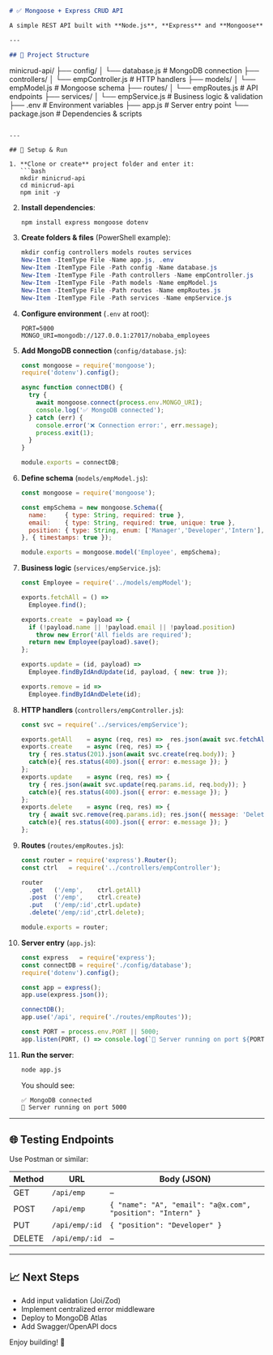 ```markdown
# ✅ Mongoose + Express CRUD API

A simple REST API built with **Node.js**, **Express** and **Mongoose** to manage employees (`name`, `email`, `position`).

---

## 📁 Project Structure

```

minicrud-api/
├── config/
│   └── database.js        # MongoDB connection
├── controllers/
│   └── empController.js   # HTTP handlers
├── models/
│   └── empModel.js        # Mongoose schema
├── routes/
│   └── empRoutes.js       # API endpoints
├── services/
│   └── empService.js      # Business logic & validation
├── .env                   # Environment variables
├── app.js                 # Server entry point
└── package.json           # Dependencies & scripts

````

---

## 🔧 Setup & Run

1. **Clone or create** project folder and enter it:  
   ```bash
   mkdir minicrud-api
   cd minicrud-api
   npm init -y
````

2. **Install dependencies**:

   ```bash
   npm install express mongoose dotenv
   ```

3. **Create folders & files** (PowerShell example):

   ```powershell
   mkdir config controllers models routes services
   New-Item -ItemType File -Name app.js, .env
   New-Item -ItemType File -Path config -Name database.js
   New-Item -ItemType File -Path controllers -Name empController.js
   New-Item -ItemType File -Path models -Name empModel.js
   New-Item -ItemType File -Path routes -Name empRoutes.js
   New-Item -ItemType File -Path services -Name empService.js
   ```

4. **Configure environment** (`.env` at root):

   ```env
   PORT=5000
   MONGO_URI=mongodb://127.0.0.1:27017/nobaba_employees
   ```

5. **Add MongoDB connection** (`config/database.js`):

   ```js
   const mongoose = require('mongoose');
   require('dotenv').config();

   async function connectDB() {
     try {
       await mongoose.connect(process.env.MONGO_URI);
       console.log('✅ MongoDB connected');
     } catch (err) {
       console.error('❌ Connection error:', err.message);
       process.exit(1);
     }
   }

   module.exports = connectDB;
   ```

6. **Define schema** (`models/empModel.js`):

   ```js
   const mongoose = require('mongoose');

   const empSchema = new mongoose.Schema({
     name:     { type: String, required: true },
     email:    { type: String, required: true, unique: true },
     position: { type: String, enum: ['Manager','Developer','Intern'], required: true }
   }, { timestamps: true });

   module.exports = mongoose.model('Employee', empSchema);
   ```

7. **Business logic** (`services/empService.js`):

   ```js
   const Employee = require('../models/empModel');

   exports.fetchAll = () =>
     Employee.find();

   exports.create  = payload => {
     if (!payload.name || !payload.email || !payload.position)
       throw new Error('All fields are required');
     return new Employee(payload).save();
   };

   exports.update = (id, payload) =>
     Employee.findByIdAndUpdate(id, payload, { new: true });

   exports.remove = id =>
     Employee.findByIdAndDelete(id);
   ```

8. **HTTP handlers** (`controllers/empController.js`):

   ```js
   const svc = require('../services/empService');

   exports.getAll    = async (req, res) =>  res.json(await svc.fetchAll());
   exports.create    = async (req, res) => {
     try { res.status(201).json(await svc.create(req.body)); }
     catch(e){ res.status(400).json({ error: e.message }); }
   };
   exports.update    = async (req, res) => {
     try { res.json(await svc.update(req.params.id, req.body)); }
     catch(e){ res.status(400).json({ error: e.message }); }
   };
   exports.delete    = async (req, res) => {
     try { await svc.remove(req.params.id); res.json({ message: 'Deleted' }); }
     catch(e){ res.status(400).json({ error: e.message }); }
   };
   ```

9. **Routes** (`routes/empRoutes.js`):

   ```js
   const router = require('express').Router();
   const ctrl   = require('../controllers/empController');

   router
     .get   ('/emp',    ctrl.getAll)
     .post  ('/emp',    ctrl.create)
     .put   ('/emp/:id',ctrl.update)
     .delete('/emp/:id',ctrl.delete);

   module.exports = router;
   ```

10. **Server entry** (`app.js`):

    ```js
    const express   = require('express');
    const connectDB = require('./config/database');
    require('dotenv').config();

    const app = express();
    app.use(express.json());

    connectDB();
    app.use('/api', require('./routes/empRoutes'));

    const PORT = process.env.PORT || 5000;
    app.listen(PORT, () => console.log(`🚀 Server running on port ${PORT}`));
    ```

11. **Run the server**:

    ```bash
    node app.js
    ```

    You should see:

    ```
    ✅ MongoDB connected
    🚀 Server running on port 5000
    ```

---

## 🌐 Testing Endpoints

Use Postman or similar:

| Method | URL            | Body (JSON)                                                 |
| ------ | -------------- | ----------------------------------------------------------- |
| GET    | `/api/emp`     | –                                                           |
| POST   | `/api/emp`     | `{ "name": "A", "email": "a@x.com", "position": "Intern" }` |
| PUT    | `/api/emp/:id` | `{ "position": "Developer" }`                               |
| DELETE | `/api/emp/:id` | –                                                           |

---

## 📈 Next Steps

* Add input validation (Joi/Zod)
* Implement centralized error middleware
* Deploy to MongoDB Atlas
* Add Swagger/OpenAPI docs

Enjoy building! 🚀
